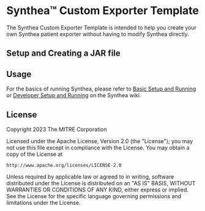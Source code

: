 # Synthea™ Custom Exporter Template

The Synthea Custom Exporter Template is intended to help you create your own Synthea patient exporter without having to modify Synthea directly.


## Setup and Creating a JAR file


## Usage
For the basics of running Synthea, please refer to [Basic Setup and Running](https://github.com/synthetichealth/synthea/wiki/Basic-Setup-and-Running)
or [Developer Setup and Running](https://github.com/synthetichealth/synthea/wiki/Developer-Setup-and-Running) on the Synthea wiki.



## License

Copyright 2023 The MITRE Corporation

Licensed under the Apache License, Version 2.0 (the "License");
you may not use this file except in compliance with the License.
You may obtain a copy of the License at

    http://www.apache.org/licenses/LICENSE-2.0

Unless required by applicable law or agreed to in writing, software
distributed under the License is distributed on an "AS IS" BASIS,
WITHOUT WARRANTIES OR CONDITIONS OF ANY KIND, either express or implied.
See the License for the specific language governing permissions and
limitations under the License.
